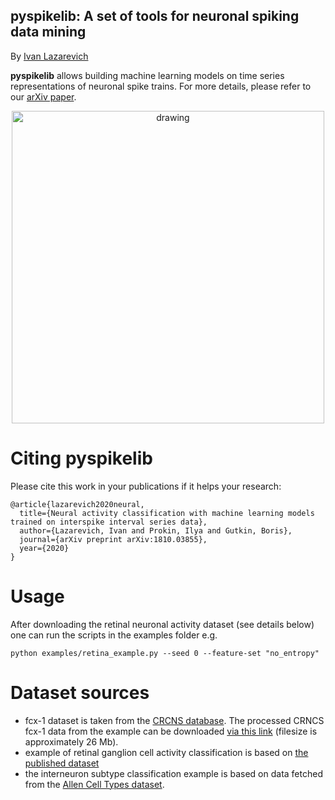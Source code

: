 ## pyspikelib: A set of tools for neuronal spiking data mining

By [Ivan Lazarevich](https://lazarevi.ch)

**pyspikelib** allows building machine learning models on time series representations of neuronal spike trains. For more details, please refer to our [arXiv paper](https://arxiv.org/abs/1810.03855).

<p align="center">
    <img src="https://i.imgur.com/7xqACVK.jpg" alt="drawing" width="500"/>
</p>

# Citing pyspikelib
Please cite this work in your publications if it helps your research:

```
@article{lazarevich2020neural,
  title={Neural activity classification with machine learning models trained on interspike interval series data},
  author={Lazarevich, Ivan and Prokin, Ilya and Gutkin, Boris},
  journal={arXiv preprint arXiv:1810.03855},
  year={2020}
}
```

# Usage

After downloading the retinal neuronal activity dataset (see details below) one can run the scripts in the examples folder e.g.

```
python examples/retina_example.py --seed 0 --feature-set "no_entropy"
```

# Dataset sources

  - fcx-1 dataset is taken from the [CRCNS database](http://crcns.org/data-sets/fcx/fcx-1/about-fcx-1). The processed CRNCS fcx-1 data from the example can be downloaded [via this link](https://drive.google.com/open?id=1fQKpYPHmenob692YZaG1P7YKWCYaTw19) (filesize is approximately 26 Mb).
  - example of retinal ganglion cell activity classification is based on [the published dataset](https://figshare.com/articles/Multi-electrode_retinal_ganglion_cell_population_spiking_data/10290569)
  - the interneuron subtype classification example is based on data fetched from the [Allen Cell Types dataset](https://celltypes.brain-map.org/).
